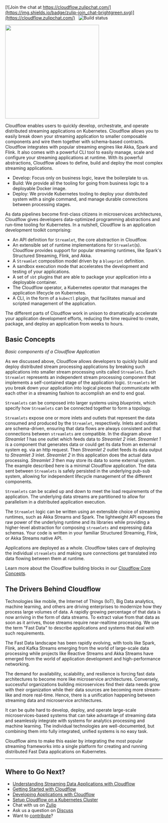 [![Join the chat at https://cloudflow.zulipchat.com/](https://img.shields.io/badge/zulip-join_chat-brightgreen.svg)](https://cloudflow.zulipchat.com/)
&nbsp;
![Build status](https://github.com/lightbend/cloudflow/workflows/Build%20and%20Test/badge.svg?branch=main)

<p>
<img src="logo.svg" width="300">
</p>
Cloudflow enables users to quickly develop, orchestrate, and operate distributed streaming applications on Kubernetes.
Cloudflow allows you to easily break down your streaming application to smaller composable components and wire them together with schema-based contracts.
Cloudflow integrates with popular streaming engines like Akka, Spark and Flink. It also comes with a powerful CLI tool to easily manage, scale and configure your streaming applications at runtime.
With its powerful abstractions, Cloudflow allows to define, build and deploy the most complex streaming applications.

- Develop: Focus only on business logic, leave the boilerplate to us.
- Build: We provide all the tooling for going from business logic to a deployable Docker image.
- Deploy: We provide Kubernetes tooling to deploy your distributed system with a single command, and manage durable connections between processing stages.

As data pipelines become first-class citizens in microservices architectures, Cloudflow gives developers data-optimized programming abstractions and run-time tooling for Kubernetes.
In a nutshell, Cloudflow is an application development toolkit comprising:

- An API definition for `Streamlet`, the core abstraction in Cloudflow.
- An extensible set of runtime implementations for `Streamlet`(s). Cloudflow provides support for popular streaming runtimes, like Spark's Structured Streaming, Flink, and Akka.
- A `Streamlet` composition model driven by a `blueprint` definition.
- A sandbox execution mode that accelerates the development and testing of your applications.
- A set of `sbt` plugins that are able to package your application into a deployable container.
- The Cloudflow operator, a Kubernetes operator that manages the application lifecycle on Kubernetes.
- A CLI, in the form of a `kubectl` plugin, that facilitates manual and scripted management of the application.

The different parts of Cloudflow work in unison to dramatically accelerate your application development efforts, reducing the time required to create, package, and deploy an application from weeks to hours.


## Basic Concepts

<p>
<i>Basic components of a Cloudflow Application</i>
</p>

As we discussed above, Cloudflow allows developers to quickly build and deploy distributed stream processing applications by breaking such applications into smaller stream processing units called `Streamlets`.
Each `Streamlet` represents an independent stream processing component that implements a self-contained stage of the application logic.
`Streamlets` let you break down your application into logical pieces that communicate with each other in a streaming fashion to accomplish an end to end goal.

`Streamlets` can be composed into larger systems using _blueprints_, which specify how `Streamlets` can be connected together to form a topology.

`Streamlets` expose one or more inlets and outlets that represent the data consumed and produced by the `Streamlet`, respectively.
Inlets and outlets are schema-driven, ensuring that data flows are always consistent and that connections between `streamlets` are compatible.
In the diagram above *Streamlet 1* has one outlet which feeds data to *Streamlet 2* inlet. *Streamlet 1* is a component that generates data or could get its data from an external system eg. via an http request.
Then *Streamlet 2* outlet feeds its data output to *Streamlet 3* inlet. *Streamlet 2* in this application does the actual data processing.
*Streamlet 3* then may store its data to some external system.
The example described here is a minimal Cloudflow application.
The data sent between `Streamlets` is safely persisted in the underlying pub-sub system, allowing for independent lifecycle management of the different components.

`Streamlets` can be scaled up and down to meet the load requirements of the application.
The underlying data streams are partitioned to allow for parallelism in a distributed application execution.

The `Streamlet` logic can be written using an extensible choice of streaming runtimes, such as Akka Streams and Spark.
The lightweight API exposes the raw power of the underlying runtime and its libraries while providing a higher-level abstraction for composing `streamlets` and expressing data schemas.
Your code is written in your familiar Structured Streaming, Flink, or Akka Streams native API.

Applications are deployed as a whole. Cloudflow takes care of deploying the individual `streamlets` and making sure connections get translated into data flowing between them at runtime.

Learn more about the Cloudflow building blocks in our [Cloudflow Core Concepts](https://cloudflow.io/docs/current/concepts.html).

## The Drivers Behind Cloudflow

Technologies like mobile, the Internet of Things (IoT), Big Data analytics, machine learning, and others are driving enterprises to modernize how they process large volumes of data.
A rapidly growing percentage of that data is now arriving in the form of data streams.
To extract value from that data as soon as it arrives, those streams require near-realtime processing.
We use the term "Fast Data" to describe applications and systems that deal with such requirements.

The Fast Data landscape has been rapidly evolving, with tools like Spark, Flink, and Kafka Streams emerging from the world of large-scale data processing while projects like Reactive Streams and Akka Streams have emerged from the world of application development and high-performance networking.

The demand for availability, scalability, and resilience is forcing fast data architectures to become more like microservice architectures.
Conversely, successful organizations building microservices find their data needs grow with their organization while their data sources are becoming more stream-like and more real-time.
Hence, there is a unification happening between streaming data and microservice architectures.

It can be quite hard to develop, deploy, and operate large-scale microservices-based systems that can take advantage of streaming data and seamlessly integrate with systems for analytics processing and machine learning. The individual technologies are well-documented, but combining them into fully integrated, unified systems is no easy task.

Cloudflow aims to make this easier by integrating the most popular streaming frameworks into a single platform for creating and running distributed Fast Data applications on Kubernetes.

---
## Where to Go Next?
* [Understanding Streaming Data Applications with Cloudflow](https://cloudflow.io/docs/current/streaming-apps-with-cloudflow.html)
* [Getting Started with Cloudflow](https://cloudflow.io/docs/current/get-started/index.html)
* [Developing Applications with Cloudflow](https://cloudflow.io/docs/current/develop/cloudflow-streamlets.html)
* [Setup Cloudflow on a Kubernetes Cluster](https://cloudflow.io/docs/current/administration/index.html)
* Chat with us on [Zulip](https://cloudflow.zulipchat.com/)
* Ask us a question on [Discuss](https://discuss.lightbend.com/c/cloudflow)
* Want to [contribute](./CONTRIBUTING.md)?
